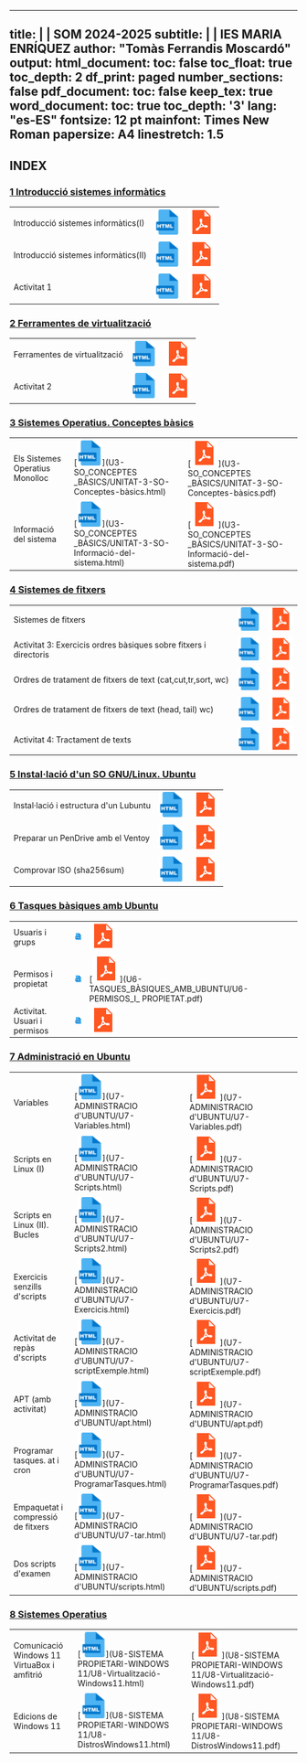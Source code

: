 
---
title: |
  | SOM 2024-2025
subtitle: |
  | IES MARIA ENRÍQUEZ
author: "Tomàs Ferrandis Moscardó"
output:
  html_document:
    toc: false
    toc_float: true
    toc_depth: 2
    df_print: paged
    number_sections: false
  pdf_document: 
    toc: false
    keep_tex: true
  word_document:
    toc: true
    toc_depth: '3'
lang: "es-ES"
fontsize: 12 pt
mainfont: Times New Roman
papersize: A4
linestretch: 1.5
---


## INDEX


### [1 Introducció sistemes informàtics](#U1)

||||
|:----|:--|:--|
|Introducció sistemes informàtics(I)|[![](recursos/iconohtml.png)](U1-INTRODUCCIÓ_ALS_SISTEMES_INFORMÀTICS/UNITAT-1-Introducció-als-sistemes-informàtics.html)|[![](recursos/iconopdf.png)](U1-INTRODUCCIÓ_ALS_SISTEMES_INFORMÀTICS/UNITAT-1-Introducció-als-sistemes-informàtics.pdf)|
|Introducció sistemes informàtics(II)|[![](recursos/iconohtml.png)](U1-INTRODUCCIÓ_ALS_SISTEMES_INFORMÀTICS/UNITAT-1-Introducció-als-sistemes-informàtics-Representació-Informació.html)|[![](recursos/iconopdf.png)](U1-INTRODUCCIÓ_ALS_SISTEMES_INFORMÀTICS/UNITAT-1-Introducció-als-sistemes-informàtics-Representació-Informació.pdf)|
|Activitat 1|[![](recursos/iconohtml.png)](U1-INTRODUCCIÓ_ALS_SISTEMES_INFORMÀTICS/U1-Exercicis.html)|[![](recursos/iconopdf.png)](U1-INTRODUCCIÓ_ALS_SISFORMÀTICS/U1-Exercicis.pdf)|TEMES_INFORMÀTICS/U1-Exercicis.pdf)|

### [2 Ferramentes de virtualització](#U2)

||||
|:----|:--|:--|
|Ferramentes de virtualització|[![](recursos/iconohtml.png)](U2-FERRAMENTES_DE_VIRTUALITZACIÓ/UNITAT-2-Ferramentes-de-virtualització.html)|[![](recursos/iconopdf.png)](U2-FERRAMENTES_DE_VIRTUALITZACIÓ/UNITAT-2-Ferramentes-de-virtualització.pdf)|
|Activitat 2|[![](recursos/iconohtml.png)](U2-FERRAMENTES_DE_VIRTUALITZACIÓ/U2-Activitat2.html)|[![](recursos/iconopdf.png)](U2-FERRAMENTES_DE_VIRTUALITZACIÓ/U2-Activitat2.pdf)|


### [3 Sistemes Operatius. Conceptes bàsics](#U3)

||||
|:----|:--|:--|
|Els Sistemes Operatius Monolloc|[![](recursos/iconohtml.png)](U3-SO_CONCEPTES _BÀSICS/UNITAT-3-SO-Conceptes-bàsics.html)|[![](recursos/iconopdf.png)](U3-SO_CONCEPTES _BÀSICS/UNITAT-3-SO-Conceptes-bàsics.pdf)|
|Informació del sistema|[![](recursos/iconohtml.png)](U3-SO_CONCEPTES _BÀSICS/UNITAT-3-SO-Informació-del-sistema.html)|[![](recursos/iconopdf.png)](U3-SO_CONCEPTES _BÀSICS/UNITAT-3-SO-Informació-del-sistema.pdf)|

### [4 Sistemes de fitxers](#U4)

||||
|:----|:--|:--|
|Sistemes de fitxers|[![](recursos/iconohtml.png)](U4-SISTEMA_DE_FITXERS/UNITAT-4.-Sistema-de-fitxers-Ubuntu.html)|[![](recursos/iconopdf.png)](U4-SISTEMA_DE_FITXERS/UNITAT-4.-Sistema-de-fitxers-Ubuntu.pdf)|
|Activitat 3: Exercicis ordres bàsiques sobre fitxers i directoris|[![](recursos/iconohtml.png)](U4-SISTEMA_DE_FITXERS/U4-Activitat4.html)|[![](recursos/iconopdf.png)](U4-SISTEMA_DE_FITXERS/U4-Activitat4.pdf)|
|Ordres de tratament de fitxers de text (cat,cut,tr,sort, wc)|[![](recursos/iconohtml.png)](U4-SISTEMA_DE_FITXERS_TRACTAMENT_TEXT/U4-Sistema_de_fitxers_tractament_text.html)|[![](recursos/iconopdf.png)](U4-SISTEMA_DE_FITXERS_TRACTAMENT_TEXT/U4-Sistema_de_fitxers_tractament_text.pdf)|
|Ordres de tratament de fitxers de text (head, tail) wc)|[![](recursos/iconohtml.png)](U4-SISTEMA_DE_FITXERS_TRACTAMENT_TEXT_2/U4-Sistema_de_fitxers_tractament_text-2.html)|[![](recursos/iconopdf.png)](U4-SISTEMA_DE_FITXERS_TRACTAMENT_TEXT_2/U4-Sistema_de_fitxers_tractament_text-2.pdf)|
|Activitat 4: Tractament de texts|[![](recursos/iconohtml.png)](U4-SISTEMA_DE_FITXERS_TRACTAMENT_TEXT_2/U4-Sistema_de_fitxers_tractament_text-Activitat1.html)|[![](recursos/iconopdf.png)](U4-SISTEMA_DE_FITXERS_TRACTAMENT_TEXT_2/U4-Sistema_de_fitxers_tractament_text-Activitat1.pdf)|

### [5 Instal·lació d'un SO GNU/Linux. Ubuntu](#U5)

||||
|:----|:--|:--|
|Instal·lació i estructura d'un Lubuntu|[![](recursos/iconohtml.png)](U5-INSTAL·LACIÓ_UBUNTU/U5-LUBUNTU_ESTRUCTURA.html)|[![](recursos/iconopdf.png)](U5-INSTAL·LACIÓ_UBUNTU/U5-LUBUNTU_ESTRUCTURA.pdf)|
|Preparar un PenDrive amb el Ventoy|[![](recursos/iconohtml.png)](U5-INSTAL·LACIÓ_UBUNTU/U5-VENTOY.html)|[![](recursos/iconopdf.png)](U5-INSTAL·LACIÓ_UBUNTU/U5-VENTOY.pdf)|
|Comprovar ISO (sha256sum)|[![](recursos/iconohtml.png)](U5-INSTAL·LACIÓ_UBUNTU/U5-SHA256SUM.html)|[![](recursos/iconopdf.png)](U5-INSTAL·LACIÓ_UBUNTU/U5-SHA256SUM.pdf)|

### [6 Tasques bàsiques amb Ubuntu](#U6)

||||
|:----|:--|:--|
|Usuaris i grups|[![](recursos/iconohtml.png)](U6-TASQUES_BÀSIQUES_AMB_UBUNTU/U6-COMPTES_LOCALS_UBUNTU.html)|[![](recursos/iconopdf.png)](U6-TASQUES_BÀSIQUES_AMB_UBUNTU/U6-COMPTES_LOCALS_UBUNTU.pdf)|
|Permisos i propietat|[![](recursos/iconohtml.png)](U6-TASQUES_BÀSIQUES_AMB_UBUNTU/U6-PERMISOS_I_PROPIETAT.html)|[![](recursos/iconopdf.png)](U6-TASQUES_BÀSIQUES_AMB_UBUNTU/U6-PERMISOS_I_ PROPIETAT.pdf)|
|Activitat. Usuari i permisos|[![](recursos/iconohtml.png)](U6-TASQUES_BÀSIQUES_AMB_UBUNTU/ActivitatPermisosBotiga.html)|[![](recursos/iconopdf.png)](U6-TASQUES_BÀSIQUES_AMB_UBUNTU/ActivitatPermisosBotiga.pdf)|


### [7 Administració en Ubuntu](#U7)

||||
|:----|:--|:--|
|Variables|[![](recursos/iconohtml.png)](U7-ADMINISTRACIO d'UBUNTU/U7-Variables.html)|[![](recursos/iconopdf.png)](U7-ADMINISTRACIO d'UBUNTU/U7-Variables.pdf)|
|Scripts en Linux (I)|[![](recursos/iconohtml.png)](U7-ADMINISTRACIO d'UBUNTU/U7-Scripts.html)|[![](recursos/iconopdf.png)](U7-ADMINISTRACIO d'UBUNTU/U7-Scripts.pdf)|
|Scripts en Linux (II). Bucles|[![](recursos/iconohtml.png)](U7-ADMINISTRACIO d'UBUNTU/U7-Scripts2.html)|[![](recursos/iconopdf.png)](U7-ADMINISTRACIO d'UBUNTU/U7-Scripts2.pdf)|
|Exercicis senzills d'scripts|[![](recursos/iconohtml.png)](U7-ADMINISTRACIO d'UBUNTU/U7-Exercicis.html)|[![](recursos/iconopdf.png)](U7-ADMINISTRACIO d'UBUNTU/U7-Exercicis.pdf)|
|Activitat de repàs d'scripts|[![](recursos/iconohtml.png)](U7-ADMINISTRACIO d'UBUNTU/U7-scriptExemple.html)|[![](recursos/iconopdf.png)](U7-ADMINISTRACIO d'UBUNTU/U7-scriptExemple.pdf)|
|APT (amb activitat)|[![](recursos/iconohtml.png)](U7-ADMINISTRACIO d'UBUNTU/apt.html)|[![](recursos/iconopdf.png)](U7-ADMINISTRACIO d'UBUNTU/apt.pdf)|
|Programar tasques. at i cron|[![](recursos/iconohtml.png)](U7-ADMINISTRACIO d'UBUNTU/U7-ProgramarTasques.html)|[![](recursos/iconopdf.png)](U7-ADMINISTRACIO d'UBUNTU/U7-ProgramarTasques.pdf)|
|Empaquetat i compressió de fitxers|[![](recursos/iconohtml.png)](U7-ADMINISTRACIO d'UBUNTU/U7-tar.html)|[![](recursos/iconopdf.png)](U7-ADMINISTRACIO d'UBUNTU/U7-tar.pdf)|
|Dos scripts d'examen|[![](recursos/iconohtml.png)](U7-ADMINISTRACIO d'UBUNTU/scripts.html)|[![](recursos/iconopdf.png)](U7-ADMINISTRACIO d'UBUNTU/scripts.pdf)|



### [8 Sistemes Operatius](#U7)

||||
|:----|:--|:--|
|Comunicació Windows 11 VirtuaBox i amfitrió|[![](recursos/iconohtml.png)](U8-SISTEMA PROPIETARI-WINDOWS 11/U8-Virtualització-Windows11.html)|[![](recursos/iconopdf.png)](U8-SISTEMA PROPIETARI-WINDOWS 11/U8-Virtualització-Windows11.pdf)|
|Edicions de Windows 11|[![](recursos/iconohtml.png)](U8-SISTEMA PROPIETARI-WINDOWS 11/U8-DistrosWindows11.html)|[![](recursos/iconopdf.png)](U8-SISTEMA PROPIETARI-WINDOWS 11/U8-DistrosWindows11.pdf)|